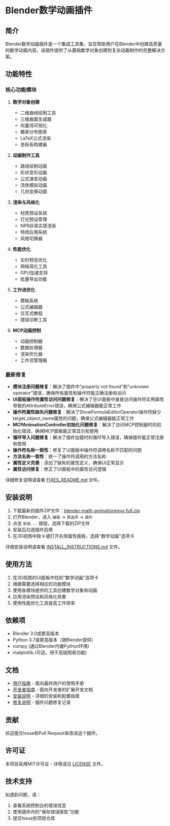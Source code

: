 # Blender数学动画插件

## 简介

Blender数学动画插件是一个集成工具集，旨在帮助用户在Blender中创建高质量的数学动画内容。该插件提供了从基础数学对象创建到复杂动画制作的完整解决方案。

## 功能特性

### 核心功能模块

1. **数学对象创建**
   - 二维曲线绘制工具
   - 三维曲面生成器
   - 向量场可视化
   - 概率分布图表
   - LaTeX公式渲染
   - 坐标系构建器

2. **动画制作工具**
   - 路径绘制动画
   - 形状变形动画
   - 公式演变动画
   - 流体模拟动画
   - 几何变换动画

3. **渲染与风格化**
   - 材质预设系统
   - 灯光预设管理
   - NPR非真实感渲染
   - 特效应用系统
   - 风格切换器

4. **性能优化**
   - 实时预览优化
   - 网格简化工具
   - GPU加速支持
   - 批量导出功能

5. **工作流优化**
   - 模板系统
   - 公式编辑器
   - 交互式教程
   - 错误诊断工具

6. **MCP动画控制**
   - 动画控制器
   - 数据处理器
   - 渲染优化器
   - 工作流管理器

### 最新修复

- **模块注册问题修复**：解决了插件中"property not found"和"unknown operator"错误，确保所有属性和操作符能正确注册和访问
- **UI面板操作符属性访问问题修复**：解决了在UI面板中直接访问操作符实例属性导致的AttributeError错误，确保公式编辑器能正常工作
- **操作符属性缺失问题修复**：解决了ShowFormulaEditorOperator操作符缺少target_object_name属性的问题，确保公式编辑器能正常工作
- **MCPAnimationController初始化问题修复**：解决了访问MCP控制器时的初始化错误，确保MCP面板能正常显示和使用
- **循环导入问题修复**：解决了插件加载时的循环导入错误，确保插件能正常注册和使用
- **操作符名称一致性**：修复了UI面板中操作符调用名称不匹配的问题
- **方法名称一致性**：统一了操作符调用的方法名称
- **属性定义完善**：添加了缺失的属性定义，确保UI正常显示
- **属性访问修复**：修正了UI面板中的属性访问逻辑

详细修复说明请查看 [FIXES_README.md](FIXES_README.md) 文件。

## 安装说明

1. 下载最新的插件ZIP文件：[blender-math-animationplug-full.zip](blender-math-animationplug-full.zip)
2. 打开Blender，进入 `编辑` → `首选项` → `插件`
3. 点击 `安装...` 按钮，选择下载的ZIP文件
4. 安装后勾选插件启用
5. 在3D视图中按 `N` 键打开右侧属性面板，选择"数学动画"选项卡

详细安装说明请查看 [INSTALL_INSTRUCTIONS.md](INSTALL_INSTRUCTIONS.md) 文件。

## 使用方法

1. 在3D视图的UI面板中找到"数学动画"选项卡
2. 根据需要选择相应的功能模块
3. 使用各模块提供的工具创建数学对象和动画
4. 应用渲染预设和风格化效果
5. 使用性能优化工具提高工作效率

## 依赖项

- Blender 3.0或更高版本
- Python 3.7或更高版本（随Blender提供）
- numpy (通过Blender内置Python环境)
- matplotlib (可选，用于高级图表功能)

## 文档

- [用户指南](docs/mcp_user_guide.md) - 面向最终用户的使用手册
- [开发者指南](docs/mcp_developer_guide.md) - 面向开发者的扩展开发文档
- [安装说明](INSTALL_INSTRUCTIONS.md) - 详细的安装和配置指南
- [修复说明](FIXES_README.md) - 插件问题修复记录

## 贡献

欢迎提交Issue和Pull Request来改进这个插件。

## 许可证

本项目采用MIT许可证 - 详情请见 [LICENSE](LICENSE) 文件。

## 技术支持

如遇到问题，请：
1. 查看系统控制台的错误信息
2. 使用插件内的"保存错误报告"功能
3. 提交Issue到项目仓库